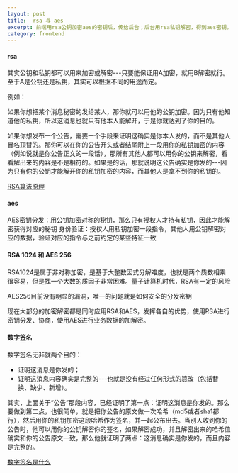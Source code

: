 ```yaml
---
layout: post
title:  rsa 与 aes
excerpt: 前端用rsa公钥加密aes的密钥后，传给后台；后台用rsa私钥解密，得到aes密钥。然后，前端就用aes密钥加密数据了，后台收到数据用aes密钥解密。
category: frontend
---
```


#### rsa

其实公钥和私钥都可以用来加密或解密---只要能保证用A加密，就用B解密就行。至于A是公钥还是私钥，其实可以根据不同的用途而定。

例如：

如果你想把某个消息秘密的发给某人，那你就可以用他的公钥加密。因为只有他知道他的私钥，所以这消息也就只有他本人能解开，于是你就达到了你的目的。

如果你想发布一个公告，需要一个手段来证明这确实是你本人发的，而不是其他人冒名顶替的。那你可以在你的公告开头或者结尾附上一段用你的私钥加密的内容（例如说就是你公告正文的一段话），那所有其他人都可以用你的公钥来解密，看看解出来的内容是不是相符的。如果是的话，那就说明这公告确实是你发的---因为只有你的公钥才能解开你的私钥加密的内容，而其他人是拿不到你的私钥的。

[RSA算法原理](http://www.ruanyifeng.com/blog/2013/06/rsa_algorithm_part_one.html)

#### aes

AES密钥分发：用公钥加密对称的秘钥，那么只有授权人才持有私钥，因此才能解密获得对应的秘钥
身份验证：授权人用私钥加密一段指令，其他人用公钥解密对应的数据，验证对应的指令与之前约定的某些特征一致

#### RSA 1024 和 AES 256
RSA1024是属于非对称加密，是基于大整数因式分解难度，也就是两个质数相乘很容易，但是找一个大数的质因子非常困难。量子计算机时代，RSA有一定的风险

AES256目前没有明显的漏洞，唯一的问题就是如何安全的分发密钥

现在大部分的加密解密都是同时应用RSA和AES，发挥各自的优势，使用RSA进行密钥分发、协商，使用AES进行业务数据的加解密。


#### 数字签名

数字签名无非就两个目的：
- 证明这消息是你发的；
- 证明这消息内容确实是完整的---也就是没有经过任何形式的篡改（包括替换、缺少、新增）。

其实，上面关于“公告”那段内容，已经证明了第一点：证明这消息是你发的。那么要做到第二点，也很简单，就是把你公告的原文做一次哈希（md5或者sha1都行），然后用你的私钥加密这段哈希作为签名，并一起公布出去。当别人收到你的公告时，他可以用你的公钥解密你的签名，如果解密成功，并且解密出来的哈希值确实和你的公告原文一致，那么他就证明了两点：这消息确实是你发的，而且内容是完整的。


[数字签名是什么](http://www.ruanyifeng.com/blog/2011/08/what_is_a_digital_signature.html)